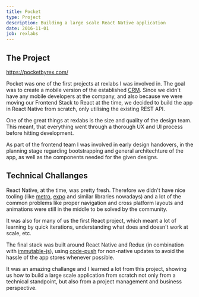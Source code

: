 ```yaml
---
title: Pocket
type: Project
description: Building a large scale React Native application
date: 2016-11-01
job: rexlabs
---
```


## The Project

https://pocketbyrex.com/

Pocket was one of the first projects at rexlabs I was involved in. The goal was to create a mobile version of the established [CRM](https://www.rexsoftware.com). Since we didn't have any mobile developers at the company, and also because we were moving our Frontend Stack to React at the time, we decided to build the app in React Native from scratch, only utilising the existing REST API.

One of the great things at rexlabs is the size and quality of the design team. This meant, that everything went through a thorough UX and UI process before hitting development.

As part of the frontend team I was involved in early design handovers, in the planning stage regarding bootstrapping and general architechture of the app, as well as the components needed for the given designs.

## Technical Challanges

React Native, at the time, was pretty fresh. Therefore we didn't have nice tooling (like [metro](https://github.com/facebook/metro), [expo](https://expo.io/) and similar libraries nowadays) and a lot of the common problems like proper navigation and cross platform layouts and animations were still in the middle to be solved by the community.

It was also for many of us the first React project, which meant a lot of learning by quick iterations, understanding what does and doesn't work at scale, etc.

The final stack was built around React Native and Redux (in combination with [immutable-js](https://immutable-js.github.io/immutable-js/)), using [code-push](https://microsoft.github.io/code-push/) for non-native updates to avoid the hassle of the app stores whenever possible.

It was an amazing challange and I learned a lot from this project, showing us how to build a large scale application from scratch not only from a technical standpoint, but also from a project management and business perspective.
